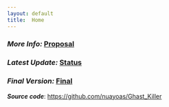 ```yaml
---
layout: default
title:  Home
---
```



### ***More Info:***  [Proposal](proposal.html)
  
### ***Latest Update:*** [Status](status.html)
  
### ***Final Version:*** [Final](final.html)

***Source code***: <a herf = "https://github.com/nuayoas/Ghast_Killer">https://github.com/nuayoas/Ghast_Killer </a>


